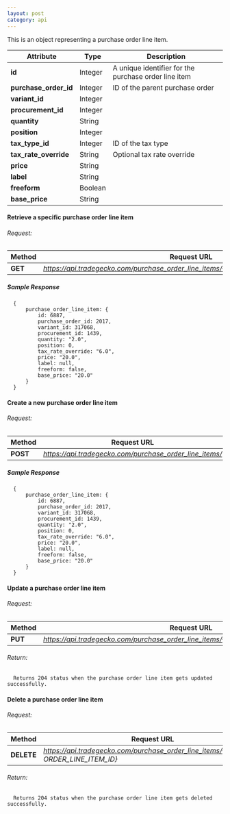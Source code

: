 ```yaml
---
layout: post
category: api
---
```


This is an object representing a purchase order line item.

Attribute                      | Type          | Description                                         
------------------------------ | ------------- | ------------                                        
**id**                         | Integer       |  A unique identifier for the purchase order line item             
**purchase_order_id**          | Integer       |  ID of the parent purchase order                     
**variant_id**                 | Integer       |             
**procurement_id**             | Integer       |  
**quantity**                   | String        |                               
**position**                   | Integer       |         
**tax_type_id**                | Integer       | ID of the tax type                      
**tax_rate_override**          | String        | Optional tax rate override                              
**price**                      | String        |                               
**label**                      | String        |                               
**freeform**                   | Boolean       |                               
**base_price**                 | String        |                               


####   Retrieve a specific purchase order line item

######     Request:
Method     | Request URL   
-----------| ------------- 
**GET**    | *https://api.tradegecko.com/purchase_order_line_items/{PURCHASE_ORDER_LINE_ITEM_ID}*

##### Sample Response

      {
          purchase_order_line_item: {
              id: 6887,
              purchase_order_id: 2017,
              variant_id: 317068,
              procurement_id: 1439,
              quantity: "2.0",
              position: 0,
              tax_rate_override: "6.0",
              price: "20.0",
              label: null,
              freeform: false,
              base_price: "20.0"
          }
      }

####   Create a new purchase order line item

######     Request:
Method     | Request URL   
-----------| ------------- 
**POST**   | *https://api.tradegecko.com/purchase_order_line_items/*

##### Sample Response

      {
          purchase_order_line_item: {
              id: 6887,
              purchase_order_id: 2017,
              variant_id: 317068,
              procurement_id: 1439,
              quantity: "2.0",
              position: 0,
              tax_rate_override: "6.0",
              price: "20.0",
              label: null,
              freeform: false,
              base_price: "20.0"
          }
      }


####   Update a purchase order line item

######     Request:
Method     | Request URL   
-----------| ------------- 
**PUT**    | *https://api.tradegecko.com/purchase_order_line_items/{PURCHASE_ORDER_LINE_ITEM_ID}*

###### Return:
      Returns 204 status when the purchase order line item gets updated successfully. 

####   Delete a purchase order line item

######     Request:
Method     | Request URL   
-----------| ------------- 
**DELETE** | *https://api.tradegecko.com/purchase_order_line_items/{PURCHASE ORDER_LINE_ITEM_ID}*

###### Return:
      Returns 204 status when the purchase order line item gets deleted successfully. 
